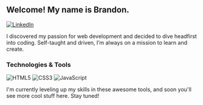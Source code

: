 ## Welcome! My name is Brandon.

[![LinkedIn](https://img.shields.io/badge/-LinkedIn-blue?style=for-the-badge&logo=Linkedin&logoColor=white)](https://www.linkedin.com/in/brandon-markwalder-708436279)

I discovered my passion for web development and decided to dive headfirst into coding. Self-taught and driven, I’m always on a mission to learn and create.

### Technologies & Tools

![HTML5](https://img.shields.io/badge/-HTML5-E34F26?style=flat-square&logo=html5&logoColor=white)
![CSS3](https://img.shields.io/badge/-CSS3-1572B6?style=flat-square&logo=css3)
![JavaScript](https://img.shields.io/badge/-JavaScript-F7DF1E?style=flat-square&logo=javascript&logoColor=black)

I'm currently leveling up my skills in these awesome tools, and soon you'll see more cool stuff here. Stay tuned!
